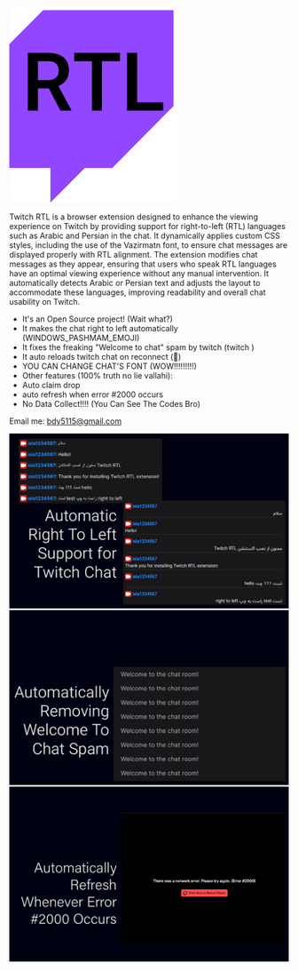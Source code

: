 ![My Screenshot](Icon.png)

Twitch RTL is a browser extension designed to enhance the viewing experience on Twitch by providing support for right-to-left (RTL) languages such as Arabic and Persian in the chat. It dynamically applies custom CSS styles, including the use of the Vazirmatn font, to ensure chat messages are displayed properly with RTL alignment. The extension modifies chat messages as they appear, ensuring that users who speak RTL languages have an optimal viewing experience without any manual intervention. It automatically detects Arabic or Persian text and adjusts the layout to accommodate these languages, improving readability and overall chat usability on Twitch.

- It's an Open Source project! (Wait what?)
- It makes the chat right to left automatically (WINDOWS_PASHMAM_EMOJI)
- It fixes the freaking "Welcome to chat" spam by twitch (twitch )
- It auto reloads twitch chat on reconnect (🔌)
- YOU CAN CHANGE CHAT'S FONT (WOW!!!!!!!!!)
- Other features (100% truth no lie vallahi):
- Auto claim drop
- auto refresh when error #2000 occurs
- No Data Collect!!!! (You Can See The Codes Bro)

Email me:
bdy5115@gmail.com

![My Screenshot](1.png)
![My Screenshot](2.png)
![My Screenshot](3.png)
